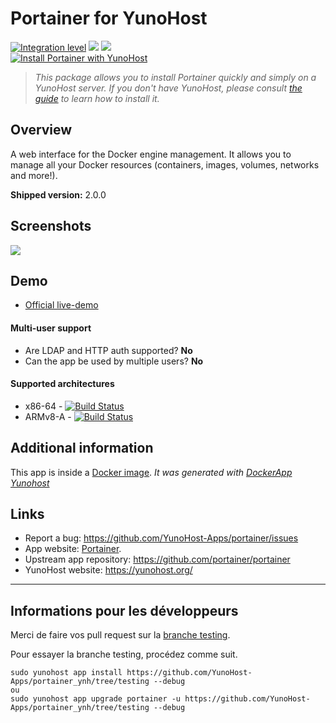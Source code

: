 # Portainer for YunoHost

[![Integration level](https://dash.yunohost.org/integration/portainer.svg)](https://dash.yunohost.org/appci/app/portainer) ![](https://ci-apps.yunohost.org/ci/badges/portainer.status.svg) ![](https://ci-apps.yunohost.org/ci/badges/portainer.maintain.svg)  
[![Install Portainer with YunoHost](https://install-app.yunohost.org/install-with-yunohost.png)](https://install-app.yunohost.org/?app=portainer)

> *This package allows you to install Portainer quickly and simply on a YunoHost server.
If you don't have YunoHost, please consult [the guide](https://yunohost.org/#/install) to learn how to install it.*

## Overview
A web interface for the Docker engine management. It allows you to manage all your Docker resources (containers, images, volumes, networks and more!).

**Shipped version:** 2.0.0

## Screenshots

![](https://mk0portainer4y460ly6.kinstacdn.com/wp-content/uploads/2020/08/01_homescreen.png)

## Demo

* [Official live-demo](https://www.portainer.io/live-demo/)

#### Multi-user support

 * Are LDAP and HTTP auth supported? **No**
 * Can the app be used by multiple users? **No**

#### Supported architectures

* x86-64 - [![Build Status](https://ci-apps.yunohost.org/ci/logs/portainer%20%28Apps%29.svg)](https://ci-apps.yunohost.org/ci/apps/portainer/)
* ARMv8-A - [![Build Status](https://ci-apps-arm.yunohost.org/ci/logs/portainer%20%28Apps%29.svg)](https://ci-apps-arm.yunohost.org/ci/apps/portainer/)

## Additional information

This app is inside a [Docker image](https://hub.docker.com/r/portainer/portainer/).
*It was generated with [DockerApp Yunohost](https://github.com/aymhce/dockerappmodel_ynh/)*

## Links

 * Report a bug: https://github.com/YunoHost-Apps/portainer/issues
 * App website: [Portainer](https://portainer.io/).
 * Upstream app repository: https://github.com/portainer/portainer
 * YunoHost website: https://yunohost.org/

---

## Informations pour les développeurs

Merci de faire vos pull request sur la [branche testing](https://github.com/YunoHost-Apps/portainer_ynh/tree/testing).

Pour essayer la branche testing, procédez comme suit.
```
sudo yunohost app install https://github.com/YunoHost-Apps/portainer_ynh/tree/testing --debug
ou
sudo yunohost app upgrade portainer -u https://github.com/YunoHost-Apps/portainer_ynh/tree/testing --debug
```
